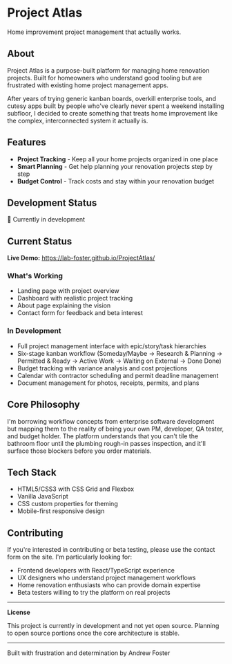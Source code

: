 # Project Atlas

Home improvement project management that actually works.

## About

Project Atlas is a purpose-built platform for managing home renovation projects. Built for homeowners who understand good tooling but are frustrated with existing home project management apps.

After years of trying generic kanban boards, overkill enterprise tools, and cutesy apps built by people who've clearly never spent a weekend installing subfloor, I decided to create something that treats home improvement like the complex, interconnected system it actually is.

## Features

- **Project Tracking** - Keep all your home projects organized in one place
- **Smart Planning** - Get help planning your renovation projects step by step  
- **Budget Control** - Track costs and stay within your renovation budget

## Development Status

🚧 Currently in development

## Current Status

**Live Demo:** https://lab-foster.github.io/ProjectAtlas/

### What's Working
- Landing page with project overview
- Dashboard with realistic project tracking
- About page explaining the vision
- Contact form for feedback and beta interest

### In Development
- Full project management interface with epic/story/task hierarchies
- Six-stage kanban workflow (Someday/Maybe → Research & Planning → Permitted & Ready → Active Work → Waiting on External → Done Done)
- Budget tracking with variance analysis and cost projections
- Calendar with contractor scheduling and permit deadline management
- Document management for photos, receipts, permits, and plans

## Core Philosophy

I'm borrowing workflow concepts from enterprise software development but mapping them to the reality of being your own PM, developer, QA tester, and budget holder. The platform understands that you can't tile the bathroom floor until the plumbing rough-in passes inspection, and it'll surface those blockers before you order materials.

## Tech Stack

- HTML5/CSS3 with CSS Grid and Flexbox
- Vanilla JavaScript
- CSS custom properties for theming
- Mobile-first responsive design

## Contributing

If you're interested in contributing or beta testing, please use the contact form on the site. I'm particularly looking for:

- Frontend developers with React/TypeScript experience
- UX designers who understand project management workflows
- Home renovation enthusiasts who can provide domain expertise
- Beta testers willing to try the platform on real projects

---

**License**

This project is currently in development and not yet open source. Planning to open source portions once the core architecture is stable.

---

Built with frustration and determination by Andrew Foster

